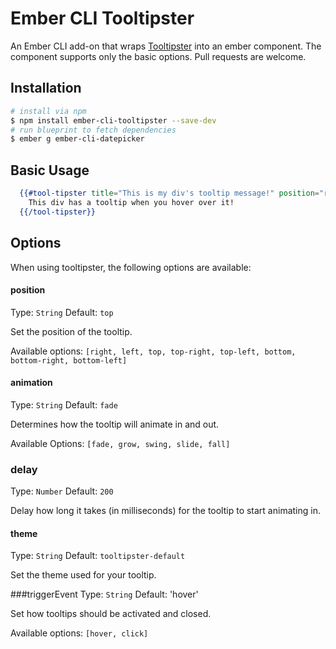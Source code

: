 # Ember CLI Tooltipster

An Ember CLI add-on that wraps [Tooltipster](http://iamceege.github.io/tooltipster/) into an ember component. 
The component supports only the basic options. Pull requests are welcome.

## Installation


```sh
# install via npm
$ npm install ember-cli-tooltipster --save-dev
# run blueprint to fetch dependencies
$ ember g ember-cli-datepicker
```


## Basic Usage

```handlebars
  {{#tool-tipster title="This is my div's tooltip message!" position="right"}} 
    This div has a tooltip when you hover over it! 
  {{/tool-tipster}}
```

## Options

When using tooltipster, the following options are available: 

#### position
Type: `String`
Default: `top`

Set the position of the tooltip.

Available options: `[right, left, top, top-right, top-left, bottom, bottom-right, bottom-left]`

#### animation
Type: `String`
Default: `fade`

Determines how the tooltip will animate in and out.

Available Options: `[fade, grow, swing, slide, fall]`

### delay
Type: `Number`
Default: `200`

Delay how long it takes (in milliseconds) for the tooltip to start animating in.

#### theme
Type: `String`
Default: `tooltipster-default`

Set the theme used for your tooltip. 

###triggerEvent
Type: `String`
Default: 'hover'

Set how tooltips should be activated and closed.

Available options: `[hover, click]`

